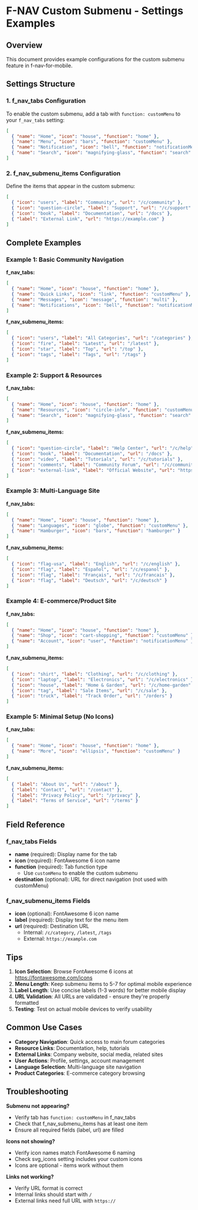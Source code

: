 # F-NAV Custom Submenu - Settings Examples

## Overview
This document provides example configurations for the custom submenu feature in f-nav-for-mobile.

## Settings Structure

### 1. f_nav_tabs Configuration

To enable the custom submenu, add a tab with `function: customMenu` to your `f_nav_tabs` setting:

```json
[
  { "name": "Home", "icon": "house", "function": "home" },
  { "name": "Menu", "icon": "bars", "function": "customMenu" },
  { "name": "Notification", "icon": "bell", "function": "notificationMenu" },
  { "name": "Search", "icon": "magnifying-glass", "function": "search" }
]
```

### 2. f_nav_submenu_items Configuration

Define the items that appear in the custom submenu:

```json
[
  { "icon": "users", "label": "Community", "url": "/c/community" },
  { "icon": "question-circle", "label": "Support", "url": "/c/support" },
  { "icon": "book", "label": "Documentation", "url": "/docs" },
  { "label": "External Link", "url": "https://example.com" }
]
```

## Complete Examples

### Example 1: Basic Community Navigation

**f_nav_tabs:**
```json
[
  { "name": "Home", "icon": "house", "function": "home" },
  { "name": "Quick Links", "icon": "link", "function": "customMenu" },
  { "name": "Messages", "icon": "message", "function": "multi" },
  { "name": "Notifications", "icon": "bell", "function": "notificationMenu" }
]
```

**f_nav_submenu_items:**
```json
[
  { "icon": "users", "label": "All Categories", "url": "/categories" },
  { "icon": "fire", "label": "Latest", "url": "/latest" },
  { "icon": "star", "label": "Top", "url": "/top" },
  { "icon": "tags", "label": "Tags", "url": "/tags" }
]
```

### Example 2: Support & Resources

**f_nav_tabs:**
```json
[
  { "name": "Home", "icon": "house", "function": "home" },
  { "name": "Resources", "icon": "circle-info", "function": "customMenu" },
  { "name": "Search", "icon": "magnifying-glass", "function": "search" }
]
```

**f_nav_submenu_items:**
```json
[
  { "icon": "question-circle", "label": "Help Center", "url": "/c/help" },
  { "icon": "book", "label": "Documentation", "url": "/docs" },
  { "icon": "video", "label": "Tutorials", "url": "/c/tutorials" },
  { "icon": "comments", "label": "Community Forum", "url": "/c/community" },
  { "icon": "external-link", "label": "Official Website", "url": "https://example.com" }
]
```

### Example 3: Multi-Language Site

**f_nav_tabs:**
```json
[
  { "name": "Home", "icon": "house", "function": "home" },
  { "name": "Languages", "icon": "globe", "function": "customMenu" },
  { "name": "Hamburger", "icon": "bars", "function": "hamburger" }
]
```

**f_nav_submenu_items:**
```json
[
  { "icon": "flag-usa", "label": "English", "url": "/c/english" },
  { "icon": "flag", "label": "Español", "url": "/c/espanol" },
  { "icon": "flag", "label": "Français", "url": "/c/francais" },
  { "icon": "flag", "label": "Deutsch", "url": "/c/deutsch" }
]
```

### Example 4: E-commerce/Product Site

**f_nav_tabs:**
```json
[
  { "name": "Home", "icon": "house", "function": "home" },
  { "name": "Shop", "icon": "cart-shopping", "function": "customMenu" },
  { "name": "Account", "icon": "user", "function": "notificationMenu" }
]
```

**f_nav_submenu_items:**
```json
[
  { "icon": "shirt", "label": "Clothing", "url": "/c/clothing" },
  { "icon": "laptop", "label": "Electronics", "url": "/c/electronics" },
  { "icon": "house", "label": "Home & Garden", "url": "/c/home-garden" },
  { "icon": "tag", "label": "Sale Items", "url": "/c/sale" },
  { "icon": "truck", "label": "Track Order", "url": "/orders" }
]
```

### Example 5: Minimal Setup (No Icons)

**f_nav_tabs:**
```json
[
  { "name": "Home", "icon": "house", "function": "home" },
  { "name": "More", "icon": "ellipsis", "function": "customMenu" }
]
```

**f_nav_submenu_items:**
```json
[
  { "label": "About Us", "url": "/about" },
  { "label": "Contact", "url": "/contact" },
  { "label": "Privacy Policy", "url": "/privacy" },
  { "label": "Terms of Service", "url": "/terms" }
]
```

## Field Reference

### f_nav_tabs Fields
- **name** (required): Display name for the tab
- **icon** (required): FontAwesome 6 icon name
- **function** (required): Tab function type
  - Use `customMenu` to enable the custom submenu
- **destination** (optional): URL for direct navigation (not used with customMenu)

### f_nav_submenu_items Fields
- **icon** (optional): FontAwesome 6 icon name
- **label** (required): Display text for the menu item
- **url** (required): Destination URL
  - Internal: `/c/category`, `/latest`, `/tags`
  - External: `https://example.com`

## Tips

1. **Icon Selection**: Browse FontAwesome 6 icons at https://fontawesome.com/icons
2. **Menu Length**: Keep submenu items to 5-7 for optimal mobile experience
3. **Label Length**: Use concise labels (1-3 words) for better mobile display
4. **URL Validation**: All URLs are validated - ensure they're properly formatted
5. **Testing**: Test on actual mobile devices to verify usability

## Common Use Cases

- **Category Navigation**: Quick access to main forum categories
- **Resource Links**: Documentation, help, tutorials
- **External Links**: Company website, social media, related sites
- **User Actions**: Profile, settings, account management
- **Language Selection**: Multi-language site navigation
- **Product Categories**: E-commerce category browsing

## Troubleshooting

**Submenu not appearing?**
- Verify tab has `function: customMenu` in f_nav_tabs
- Check that f_nav_submenu_items has at least one item
- Ensure all required fields (label, url) are filled

**Icons not showing?**
- Verify icon names match FontAwesome 6 naming
- Check svg_icons setting includes your custom icons
- Icons are optional - items work without them

**Links not working?**
- Verify URL format is correct
- Internal links should start with `/`
- External links need full URL with `https://`

